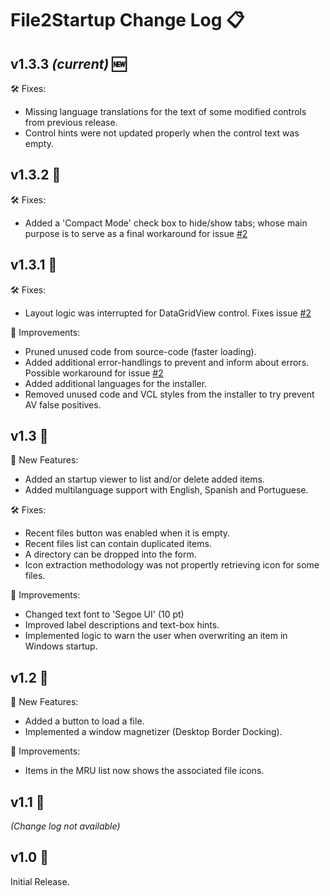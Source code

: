 # File2Startup Change Log 📋

## v1.3.3 *(current)* 🆕

 🛠️ Fixes:
 - Missing language translations for the text of some modified controls from previous release.
 - Control hints were not updated properly when the control text was empty.

## v1.3.2 🔄

 🛠️ Fixes:
 - Added a 'Compact Mode' check box to hide/show tabs; whose main purpose is to serve as a final workaround for issue [#2](https://github.com/ElektroStudios/File2Startup/issues/2#issuecomment-2041072015)

## v1.3.1 🔄

 🛠️ Fixes:
 - Layout logic was interrupted for DataGridView control. Fixes issue [#2](https://github.com/ElektroStudios/File2Startup/issues/2#issuecomment-2041072015)
    
  🌟 Improvements:
 - Pruned unused code from source-code (faster loading).
 - Added additional error-handlings to prevent and inform about errors. Possible workaround for issue [#2](https://github.com/ElektroStudios/File2Startup/issues/2#issuecomment-2041072015)
 - Added additional languages for the installer.
 - Removed unused code and VCL styles from the installer to try prevent AV false positives.

## v1.3 🔄
 🚀 New Features:
 - Added an startup viewer to list and/or delete added items.
 - Added multilanguage support with English, Spanish and Portuguese.
    
 🛠️ Fixes:
 - Recent files button was enabled when it is empty.
 - Recent files list can contain duplicated items.
 - A directory can be dropped into the form.
 - Icon extraction methodology was not propertly retrieving icon for some files.
    
 🌟 Improvements:
 - Changed text font to 'Segoe UI' (10 pt)
 - Improved label descriptions and text-box hints.
 - Implemented logic to warn the user when overwriting an item in Windows startup.

## v1.2 🔄

 🚀 New Features:
 - Added a button to load a file.
 - Implemented a window magnetizer (Desktop Border Docking).
    
 🌟 Improvements:
 - Items in the MRU list now shows the associated file icons.

## v1.1 🔄
*(Change log not available)*

## v1.0 🔄
Initial Release.
